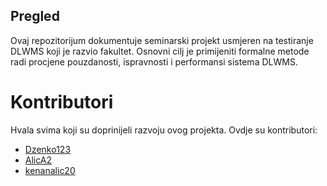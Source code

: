 ## Pregled
Ovaj repozitorijum dokumentuje seminarski projekt usmjeren na testiranje DLWMS koji je razvio fakultet.
Osnovni cilj je primijeniti formalne metode radi procjene pouzdanosti, ispravnosti i performansi sistema DLWMS.

# Kontributori
Hvala svima koji su doprinijeli razvoju ovog projekta. Ovdje su kontributori:

- [Dzenko123](https://github.com/Dzenko123)
- [AlicA2](https://github.com/AlicA2)
- [kenanalic20](https://github.com/kenanalic20)

